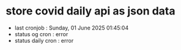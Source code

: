 # store covid daily api as json data

- last cronjob : Sunday, 01 June 2025 01:45:04
- status og cron : error
- status daily cron : error
      
      